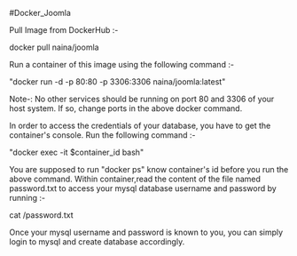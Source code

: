 #Docker_Joomla

Pull Image from DockerHub :-

docker pull naina/joomla

Run a container of this image using the following command :-

"docker run -d -p 80:80 -p 3306:3306 naina/joomla:latest"

Note-: No other services should be running on port 80 and 3306 of your host system. If so, change ports in the above docker command.

In order to access the credentials of your database, you have to get the container's console. Run the following command :-

"docker exec -it $container_id bash"

You are supposed to run "docker ps" know container's id before you run the above command. Within container,read the content of the file named password.txt to access your mysql database username and password by running :-

cat /password.txt

Once your mysql username and password is known to you, you can simply login to mysql and create database accordingly.
